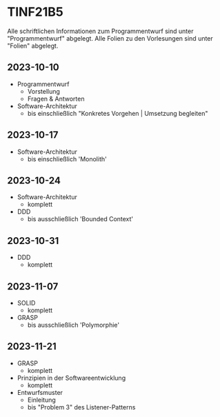 # TINF21B5

Alle schriftlichen Informationen zum Programmentwurf sind unter "Programmentwurf" abgelegt.
Alle Folien zu den Vorlesungen sind unter "Folien" abgelegt.

## 2023-10-10

* Programmentwurf
  * Vorstellung
  * Fragen & Antworten
* Software-Architektur
  * bis einschließlich "Konkretes Vorgehen | Umsetzung begleiten"

## 2023-10-17
* Software-Architektur
  * bis einschließlich 'Monolith'

## 2023-10-24
* Software-Architektur
  * komplett
* DDD
  * bis ausschließlich 'Bounded Context'

## 2023-10-31
* DDD
  * komplett

## 2023-11-07
* SOLID
  * komplett
* GRASP
  * bis ausschließlich 'Polymorphie'

## 2023-11-21
* GRASP
  * komplett
* Prinzipien in der Softwareentwicklung
  * komplett
* Entwurfsmuster
  * Einleitung
  * bis "Problem 3" des Listener-Patterns 

